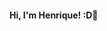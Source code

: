 #### Hi, I'm Henrique! :D👋

<!--
**Henriquehcl/Henriquehcl** is a ✨ _special_ ✨ repository because its `README.md` (this file) appears on your GitHub profile.

Here are some ideas to get you started:

- 🔭 Atualmente trabalho como Analista Pleno. Meu objeto é migrar para a area de desenvolvimento Web.
- 🌱 Tenho estudado PHP que é onde tenho mais familiaridade. Mas estudo também, Orientação a Objetos, Java, HTML, javascript, SQL - Quero focar no backend mas é sempre importante ter um pouco de conhecimento sobre o front.
- 👯 Por enquanto eu preciso mais de ajuda doque posso ajudar, embreve quero poder ajudar mais a comunidade de desenvolvimento.

